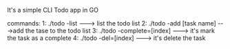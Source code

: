 It's a simple CLI Todo app in GO 


commands:
1: ./todo -list   ---> list the todo list
2: ./todo -add [task name] --->add the tase to the todo list
3: ./todo -complete=[index] ---> it's mark the task as a complete 
4: ./todo -del=[index]  ---> it's delete the task

